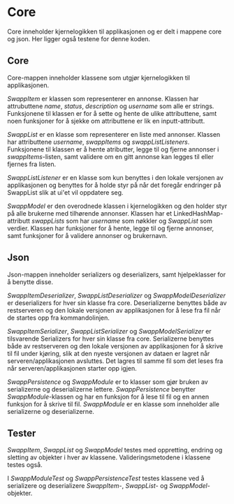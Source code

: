 # Core

Core inneholder kjernelogikken til applikasjonen og er delt i mappene core og json. Her ligger også testene for denne koden.

## Core

Core-mappen inneholder klassene som utgjør kjernelogikken til applikasjonen.

*SwappItem* er klassen som representerer en annonse. Klassen har attrubuttene *name*, *status*, *description* og *username* som alle er strings. Funksjonene til klassen er for å sette og hente de ulike attributtene, samt noen funksjoner for å sjekke om attributtene er lik en inputt-attributt. 

*SwappList* er en klasse som representerer en liste med annonser. Klassen har attributtene *username*, *swappItems* og *swappListListeners*. Funksjonene til klassen er å hente atributter, legge til og fjerne annonser i *swappItems*-listen, samt validere om en gitt annonse kan legges til eller fjernes fra listen.

*SwappListListener* er en klasse som kun benyttes i den lokale versjonen av applikasjonen og benyttes for å holde styr på når det foregår endringer på SwappList slik at ui'et vil oppdatere seg. 

*SwappModel* er den overodnede klassen i kjernelogikken og den holder styr på alle brukerne med tilhørende annonser. Klassen har et LinkedHashMap-attributt *swappLists* som har *username* som nøkkler og *SwappList* som verdier. Klassen har funksjoner for å hente, legge til og fjerne annonser, samt funksjoner for å validere annonser og brukernavn.

## Json

Json-mappen inneholder serializers og deserializers, samt hjelpeklasser for å benytte disse.

*SwappItemDeserializer*, *SwappListDeserializer* og *SwappModelDeserializer* er deserializers for hver sin klasse fra core. Deserializerne benyttes både av restserveren og den lokale versjonen av applikasjonen for å lese fra fil når de startes opp fra kommandolinjen.

*SwappItemSerializer*, *SwappListSerializer* og *SwappModelSerializer* er tilsvarende Serializers for hver sin klasse fra core. Serializerne benyttes både av restserveren og den lokale versjonen av applikasjonen for å skrive til fil under kjøring, slik at den nyeste versjonen av dataen er lagret når serveren/applikasjonen avsluttes. Det lagres til samme fil som det leses fra når serveren/applikasjonen starter opp igjen.

*SwappPersistence* og *SwappModule* er to klasser som gjør bruken av serializerne og deserializerne lettere. *SwappPersistence* benytter *SwappModule*-klassen og har en funksjon for å lese til fil og en annen funksjon for å skrive til fil. *SwappModule* er en klasse som inneholder alle serializerne og deserializerne.

## Tester

*SwappItem*, *SwappList* og *SwappModel* testes med oppretting, endring og sletting av objekter i hver av klassene. Valideringsmetodene i klassene testes også.

I *SwappModuleTest* og *SwappPersistenceTest* testes klassene ved å serializere og deserializere  *SwappItem*-, *SwappList*- og *SwappModel*-objekter.
